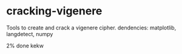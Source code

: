 # cracking-vigenere
Tools to create and crack a vigenere cipher.
dendencies: matplotlib, langdetect, numpy

2% done kekw